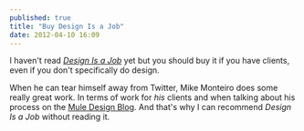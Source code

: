 ```yaml
---
published: true
title: "Buy Design Is a Job"
date: 2012-04-10 16:09
---
```

I haven't read *[Design Is a Job](http://www.abookapart.com/products/design-is-a-job)* yet but you should buy it if you have clients, even if you don't specifically do design.

When he can tear himself away from Twitter, Mike Monteiro does some really great work. In terms of work for *his* clients and when talking about his process on the [Mule Design Blog](http://weblog.muledesign.com/). And that's why I can recommend *Design Is a Job* without reading it.